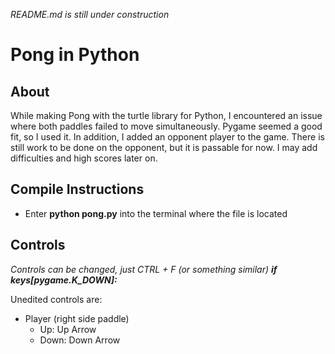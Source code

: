 *README.md is still under construction*
# Pong in Python

## About
While making Pong with the turtle library for Python, I encountered an issue where both paddles failed to move simultaneously. Pygame seemed a good fit, so I used it. In addition, I added an opponent player to the game. There is still work to be done on the opponent, but it is passable for now. I may add difficulties and high scores later on.

## Compile Instructions
* Enter **python pong.py** into the terminal where the file is located

## Controls
*Controls can be changed, just CTRL + F (or something similar) **if keys[pygame.K_DOWN]:***


Unedited controls are:
* Player (right side paddle)
  * Up: Up Arrow
  * Down: Down Arrow
